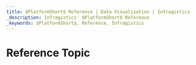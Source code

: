 ```yaml
---
title: $PlatformShort$ Reference | Data Visualization | Infragistics
_description: Infragistics' $PlatformShort$ Reference
_keywords: $PlatformShort$, Reference, Infragistics
---
```

# Reference Topic